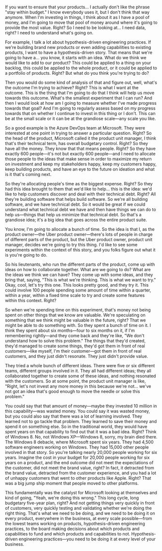 If you want to ensure that your products... I actually don't like the phrase "stay within budget." I know everybody uses it, but I don't think that way anymore. When I'm investing in things, I think about it as I have a pool of money, and I'm going to move that pool of money around where it's going to provide the most value. Right? So I need to be looking at... I need data, right? I need to understand what's going on.

For example, I talk a lot about hypothesis-driven engineering practices. If we're building brand new products or even adding capabilities to existing products, I want to have a hypothesis-driven story. That means that we're going to have a... you know, it starts with an idea. What do we think we would like to add to our product? This could be applied to a thing on your backlog, this could be applied to the whole product, or it could be applied to a portfolio of products. Right? But what do you think you're trying to do?

Then you would do some kind of analysis of that and figure out, well, what's the outcome I'm trying to achieve? Right? This is what I want at the outcome. This is the thing that I'm going to do that I think will help us move towards this outcome. What's the smallest experiment that I can run? And then I would look at how am I going to measure whether I've made progress towards that goal? And I'm going to regularly assess based on my progress towards that on whether I continue to invest in this thing or I don't. This can be at the small scale or it can be at the grandiose scale—any scale you like.

So a good example is the Azure DevOps team at Microsoft. They were interested at one point in trying to answer a particular question. Right? So the head of the product, Microsoft called it the product unit manager, I think that's their technical term, has overall budgetary control. Right? So they have all the money. They know that that means people. Right? So they have exactly 600 people—it's not but exactly 600 people—and I need to allocate those people to the ideas that make sense in order to maximize my return on investment and keep my stakeholders happy, keep my customers happy, keep building products, and have an eye to the future on ideation and what is it that's coming next.

So they're allocating people's time as the biggest expense. Right? So they had this idea brought to them that we'd like to help... this is the idea: we'd like to help customers discover and deal with their technical debt. Right? All they're building software that helps build software. So we're all building software, and we have technical debt. So it would be great if we could understand what technical debt we have and then have things we can do to help us—things that help us minimize that technical debt. So that's a grandiose idea; it's a big idea that goes across the entire product suite.

You know, I'm going to allocate a bunch of time. So the idea is that I, as the product owner—the Uber product owner—there's lots of people in charge of different parts of the product, but the Uber product owner, product unit manager, decides we're going to try this thing. I'd like to see some experiments within the context of this story, and you folks figure out what it is you're going to do.

So his lieutenants, who run the different parts of the product, come up with ideas on how to collaborate together. What are we going to do? What are the ideas we think we can have? They come up with some ideas, and they bring that, saying, "This is what we're thinking. This is what we want to try." Okay, cool, let's try this one. This looks pretty good, and they try it. This could involve 100 people spending some amount of time within a quarter, within a year, within a fixed time scale to try and create some features within this context. Right?

So when we're spending time on this experiment, that's money not being spent on other things that we know are valuable. We're speculating on something that we think might be valuable in the future, right? That we might be able to do something with. So they spent a bunch of time on it. I think they spent about six months—four to six months on it, if I'm remembering rightly—and they come back and they're like, "We don't understand how to solve this problem." The things that they'd created, they'd managed to create some things, they'd got them in front of real customers—like myself, I'm their customer—got them in front of real customers, and they just didn't resonate. They just didn't provide value.

They tried a whole bunch of different ideas. There were five or six different teams, different groups involved in it. They all had different ideas; they all collaborated together to create some of these ideas, and nothing resonated with the customers. So at some point, the product unit manager is like, "Right, let's not invest any more money in this because we're not... we've not got an idea that's good enough to move the needle or solve this problem."

You could say that that amount of money—maybe they invested 10 million in this capability—was wasted money. You could say it was wasted money, but you could also say that there was a lot of learning involved. They learned not to go tackle that problem. They learned to save their money and spend it on something else. So in the traditional world, they would have spent years on that capability to find out that it was a bad idea. Right? Think of Windows 8. No, not Windows XP—Windows 8, sorry, my brain died there. The Windows 8 debacle, where Microsoft spent six years. They had 4,500 software engineers working on Windows. They had 15,000 other people involved in that story. So you're talking nearly 20,000 people working for six years. Imagine the cost in your budget for 20,000 people working for six years on a product, and the end outcome did not meet the expectations of the customer, did not meet the brand value, right? In fact, it detracted from the brand value, detracted from the customer experience, and you had a lot of unhappy customers that went to other products like Apple. Right? That was a big jump ship moment that people moved to other platforms.

This fundamentally was the catalyst for Microsoft looking at themselves and kind of going, "Yeah, we're doing this wrong." This long cycle, long budgetary five-year plan, right? And not getting things very quickly in front of customers, very quickly testing and validating whether we're doing the right thing. That's what we need to be doing, and we need to be doing it on every product, everywhere in the business, at every scale possible—from the lowest teams working on products, hypothesis-driven engineering practices, to the board making decisions about which products and capabilities to fund and which products and capabilities to not. Hypothesis-driven engineering practices—you need to be doing it at every level of your business.